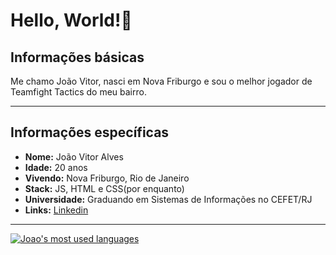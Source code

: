 #   Hello, World!👋
##  Informações básicas 
Me chamo João Vitor, nasci em Nova Friburgo e sou o melhor jogador de Teamfight Tactics do meu bairro.
***

## Informações específicas 
* **Nome:** João Vitor Alves
* **Idade:** 20 anos
* **Vivendo:** Nova Friburgo, Rio de Janeiro
* **Stack:** JS, HTML e CSS(por enquanto) 
* **Universidade:** Graduando em Sistemas de Informações no CEFET/RJ
* **Links:**
[Linkedin](https://www.linkedin.com/in/joao-vitor1/)
***

[![Joao's most used languages](https://github-readme-stats.vercel.app/api/top-langs/?username=arthutl&layout=compact&hide_border=true&theme=material-palenight)](https://github.com/arthutl?tab=repositories)
